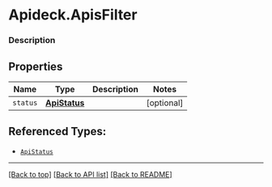 # Apideck.ApisFilter

### Description

## Properties
Name | Type | Description | Notes
------------ | ------------- | ------------- | -------------
`status` | [**ApiStatus**](ApiStatus.md) |  | [optional] 





## Referenced Types:
* [`ApiStatus`](ApiStatus.md)

---

[[Back to top]](#) [[Back to API list]](../../../../README.md#documentation-for-api-endpoints) [[Back to README]](../../../../README.md)


